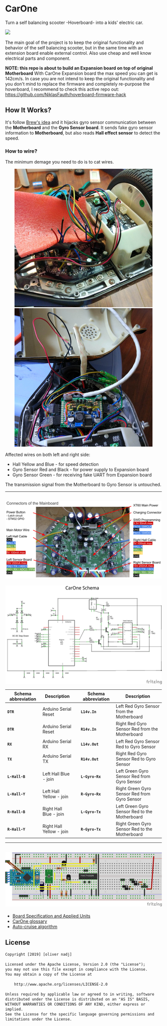 # CarOne
Turn a self balancing scooter -Hoverboard- into a kids' electric car.

![](https://raw.githubusercontent.com/olivernadj/carone/master/docs/pictures/carone.gif)

The main goal of the project is to keep the original functionality and behavior of the self balancing scooter, but in the same time with an extension board enable external control. Also use cheap and well know electrical parts and component.

**NOTE: this repo is about to build an Expansion board on top of original Motherboard**
With CarOne Expansion board the max speed you can get is 142cm/s. In case you are not intend to keep the original functionality and you don't mind to replace the firmware and completely re-purpose the hoverboard, I recommend to check this active repo out: https://github.com/NiklasFauth/hoverboard-firmware-hack

## How It Works?
It's follow [Brew's idea][drewsblog] and it hijacks gyro sensor communication between the **Motherboard** and the **Gyro Sensor board**. It sends fake gyro sensor information to **Motherboard**, but also reads **Hall effect sensor** to detect the speed. 

### How to wire?
The minimum demage you need to do is to cat wires.

<p align="center">
  <img width="444" height="444" src="https://raw.githubusercontent.com/olivernadj/carone/master/docs/pictures/cut-the-wires.jpg">
  <img width="444" height="444" src="https://raw.githubusercontent.com/olivernadj/carone/master/docs/pictures/connect-the-wires.jpg">
</p>

Affected wires on both left and right side:
- Hall Yellow and Blue - for speed detection
- Gyro Sensor Red and Black - for power supply to Expansion board
- Gyro Sensor Green - for receiving fake UART from Expansion board

The transmission signal from the Motherboard to Gyro Sensor is untouched.

---
![](https://raw.githubusercontent.com/olivernadj/carone/master/docs/pictures/pinout.png)
---
![](https://raw.githubusercontent.com/olivernadj/carone/master/docs/pictures/carone-v4_schem.png)


Schema abbreviation | Description |  | Schema abbreviation | Description
--- | --- | --- | --- | ---
**`DTR`** | Arduino Serial Reset | | **`L14v.In`** | Left Red Gyro Sensor from the Motherboard
**`DTR`** | Arduino Serial Reset | | **`R14v.In`** | Right Red Gyro Sensor Red from the Motherboard
**`RX`** | Arduino Serial RX | | **`L14v.Out`** | Left Red Gyro Sensor Red to Gyro Sensor
**`TX`** | Arduino Serial TX | | **`R14v.Out`** | Right Red Gyro Sensor Red to Gyro Sensor
**`L-Hall-B`** | Left Hall Blue - join | | **`L-Gyro-Rx`** | Left Green Gyro Sensor Red from Gyro Sensor
**`L-Hall-Y`** | Left Hall Yellow - join | | **`R-Gyro-Rx`** | Right Green Gyro Sensor Red from Gyro Sensor
**`R-Hall-B`** | Right Hall Blue - join | | **`L-Gyro-Tx`** | Left Green Gyro Sensor Red to the Motherboard
**`R-Hall-Y`** | Right Hall Yellow - join | | **`R-Gyro-Tx`** | Right Green Gyro Sensor Red to the Motherboard


---
![](https://raw.githubusercontent.com/olivernadj/carone/master/docs/pictures/carone-v4_bb.png)
---



- [Board Specification and Applied Units](./docs/specification.md)
- [CarOne glossary](./docs/glossary.md)
- [Auto-cruise algorithm](./docs/autocruise.ipynb)

## License

    Copyright [2019] [oliver nadj]

    Licensed under the Apache License, Version 2.0 (the "License");
    you may not use this file except in compliance with the License.
    You may obtain a copy of the License at

        http://www.apache.org/licenses/LICENSE-2.0

    Unless required by applicable law or agreed to in writing, software
    distributed under the License is distributed on an "AS IS" BASIS,
    WITHOUT WARRANTIES OR CONDITIONS OF ANY KIND, either express or implied.
    See the License for the specific language governing permissions and
    limitations under the License.

[//]: # (References)
[drewsblog]: http://drewspewsmuse.blogspot.com/2016/06/how-i-hacked-self-balancing-scooter.html
